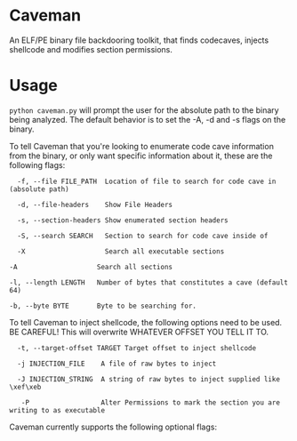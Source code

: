 # Caveman
An ELF/PE binary file backdooring toolkit, that finds codecaves, injects shellcode and modifies section permissions.

# Usage

`python caveman.py` will prompt the user for the absolute path to the binary being analyzed. The default behavior is to set the -A, -d and -s flags on the binary.

To tell Caveman that you're looking to enumerate code cave information from the binary, or only want specific information about it, these are the following flags:

`  -f, --file FILE_PATH  Location of file to search for code cave in (absolute
                        path)`
                        
`  -d, --file-headers    Show File Headers`
  
`  -s, --section-headers
                        Show enumerated section headers`
                        
`  -S, --search SEARCH   Section to search for code cave inside of`
  
`  -X                    Search all executable sections`
  
  `-A                    Search all sections`
  
  `-l, --length LENGTH   Number of bytes that constitutes a cave (default 64)`
  
  `-b, --byte BYTE       Byte to be searching for.`
  

  To tell Caveman to inject shellcode, the following options need to be used. BE CAREFUL! This will overwrite WHATEVER OFFSET YOU TELL IT TO.


`  -t, --target-offset TARGET
                        Target offset to inject shellcode`
                        
`  -j INJECTION_FILE    A file of raw bytes to inject`
  
`  -J INJECTION_STRING  A string of raw bytes to inject supplied like \xef\xeb`

`   -P                  Alter Permissions to mark the section you are writing to as executable`
  
  Caveman currently supports the following optional flags:
`  
`
